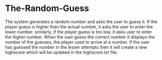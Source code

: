 # The-Random-Guess
The system generates a random number and asks the user to guess it.
If the player guess is higher than the actual number, it asks the user to enter the lower number.
similarly, if the player guess is too low, it asks user to enter the higher number.
When the user guess the correct number it displays the number of the guesses, the player
used to arrive at a number.
If the user has guessed the number in the lesser attempts then it will create a new highscore which will be
updated in the highscore.txt file.
